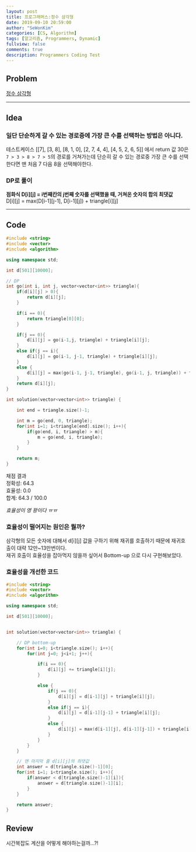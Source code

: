 ```yaml
---
layout: post
title: 프로그래머스:정수 삼각형
date: 2019-09-10 20:59:00
author: "SeWonKim"
categories: [CS, Algorithm]
tags: [알고리즘, Programmers, Dynamic]
fullview: false
comments: true
description: Programmers Coding Test
---
```


## Problem

[정수 삼각형](https://programmers.co.kr/learn/courses/30/lessons/43105)

---

## Idea

### 일단 단순하게 갈 수 있는 경로중에 가장 큰 수를 선택하는 방법은 아니다.

테스트케이스 [[7], [3, 8], [8, 1, 0], [2, 7, 4, 4], [4, 5, 2, 6, 5]] 에서 return 값 30은
`7 > 3 > 8 > 7 > 5`의 경로를 거쳐가는데 단순히 갈 수 있는 경로중 가장 큰 수를 선택한다면 맨 처음 7 다음 8을 선택해야한다.

### DP로 풀이

**점화식 D[i][j] = i번째칸의 j번째 숫자를 선택했을 때, 거쳐온 숫자의 합의 최댓값**  
D[i][j] = max(D[i-1][j-1], D[i-1][j]) + triangle[i][j]

---

## Code

```cpp
#include <string>
#include <vector>
#include <algorithm>

using namespace std;

int d[501][10000];

// DP
int go(int i, int j, vector<vector<int>> triangle){
    if(d[i][j] > 0){
        return d[i][j];
    }

    if(i == 0){
        return triangle[0][0];
    }

    if(j == 0){
        d[i][j] = go(i-1,j, triangle) + triangle[i][j];
    }
    else if(j == i){
        d[i][j] = go(i-1, j-1, triangle) + triangle[i][j];
    }
    else {
        d[i][j] = max(go(i-1, j-1, triangle), go(i-1, j, triangle)) + triangle[i][j];
    }
    return d[i][j];
}

int solution(vector<vector<int>> triangle) {

    int end = triangle.size()-1;

    int m = go(end, 0, triangle);
    for(int i=1; i<triangle[end].size(); i++){
        if(go(end, i, triangle) > m){
            m = go(end, i, triangle);
        }
    }

    return m;
}
```

채점 결과  
정확성: 64.3  
효율성: 0.0  
합계: 64.3 / 100.0

_효율성이 영 꽝이다 ㅠㅠ_

### 효율성이 떨어지는 원인은 뭘까?

삼각형의 모든 숫자에 대해서 d[i][j] 값을 구하기 위해 재귀를 호출하기 때문에 재귀호출이 대략 12만~13만번이다.  
재귀 호출이 효율성을 잡아먹지 않을까 싶어서 Bottom-up 으로 다시 구현해보았다.

### 효율성을 개선한 코드

```cpp
#include <string>
#include <vector>
#include <algorithm>

using namespace std;

int d[501][10000];


int solution(vector<vector<int>> triangle) {

    // DP bottom-up
    for(int i=0; i<triangle.size(); i++){
        for(int j=0; j<i+1; j++){

            if(i == 0){
                d[i][j] += triangle[i][j];
            }

            else {
                if(j == 0){
                    d[i][j] = d[i-1][j] + triangle[i][j];
                }
                else if(j == i){
                    d[i][j] = d[i-1][j-1] + triangle[i][j];
                }
                else {
                    d[i][j] = max(d[i-1][j], d[i-1][j-1]) + triangle[i][j];
                }
            }
        }
    }

    // 맨 마지막 줄 d[i][j]의 최댓값
    int answer = d[triangle.size()-1][0];
    for(int i=1; i<triangle.size(); i++){
        if(answer < d[triangle.size()-1][i]){
            answer = d[triangle.size()-1][i];
        }
    }

    return answer;
}
```

## Review

시간복잡도 계산을 어떻게 해야하는걸까...?!
